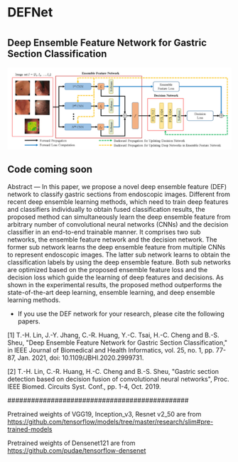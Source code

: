 # DEFNet

# 
## Deep Ensemble Feature Network for Gastric Section Classification

![image](https://github.com/nchucvml/DEFNetwork/blob/main/flowchart.PNG)

## Code coming soon

Abstract — In this paper, we propose a novel deep ensemble feature (DEF) network to classify gastric sections from endoscopic images. Different from recent deep ensemble learning methods, which need to train deep features and classifiers individually to obtain fused classification results, the proposed method can simultaneously learn the deep ensemble feature from arbitrary number of convolutional neural networks (CNNs) and the decision classifier in an end-to-end trainable manner. It comprises two sub networks, the ensemble feature network and the decision network. The former sub network learns the deep ensemble feature from multiple CNNs to represent endoscopic images. The latter sub network learns to obtain the classification labels by using the deep ensemble feature. Both sub networks are optimized based on the proposed ensemble feature loss and the decision loss which guide the learning of deep features and decisions. As shown in the experimental results, the proposed method outperforms the state-of-the-art deep learning, ensemble learning, and deep ensemble learning methods.


* If you use the DEF network for your research, please cite the following papers.

[1] T.-H. Lin, J.-Y. Jhang, C.-R. Huang, Y.-C. Tsai, H.-C. Cheng and B.-S. Sheu, "Deep Ensemble Feature Network for Gastric Section Classification," in IEEE Journal of Biomedical and Health Informatics, vol. 25, no. 1, pp. 77-87, Jan. 2021, doi: 10.1109/JBHI.2020.2999731.


[2] T.-H. Lin, C.-R. Huang, H.-C. Cheng and B.-S. Sheu, "Gastric section detection based on decision fusion of convolutional neural networks", Proc. IEEE Biomed. Circuits Syst. Conf., pp. 1-4, Oct. 2019.


##############################################


Pretrained weights of VGG19, Inception_v3, Resnet v2_50 are from https://github.com/tensorflow/models/tree/master/research/slim#pre-trained-models

Pretrained weights of Densenet121 are from https://github.com/pudae/tensorflow-densenet
